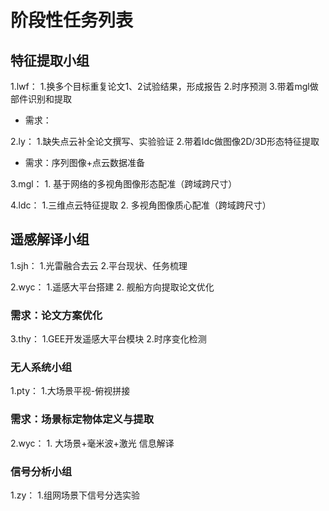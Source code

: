 # 阶段性任务列表
## 特征提取小组
1.lwf：  1.换多个目标重复论文1、2试验结果，形成报告
         2.时序预测
         3.带着mgl做部件识别和提取
  - 需求：
  
2.ly：   1.缺失点云补全论文撰写、实验验证 
         2.带着ldc做图像2D/3D形态特征提取
  - 需求：序列图像+点云数据准备

3.mgl：     1. 基于网络的多视角图像形态配准（跨域跨尺寸）

4.ldc：      1.三维点云特征提取
           2. 多视角图像质心配准（跨域跨尺寸）
## 遥感解译小组
1.sjh：   1.光雷融合去云
          2.平台现状、任务梳理
          
2.wyc：    1.遥感大平台搭建
           2. 舰船方向提取论文优化
  ### 需求：论文方案优化        

3.thy：    1.GEE开发遥感大平台模块
           2.时序变化检测

### 无人系统小组
1.pty：   1.大场景平视-俯视拼接
  ### 需求：场景标定物体定义与提取   
  
2.wyc：  1. 大场景+毫米波+激光 信息解译

### 信号分析小组
1.zy：    1.组网场景下信号分选实验



